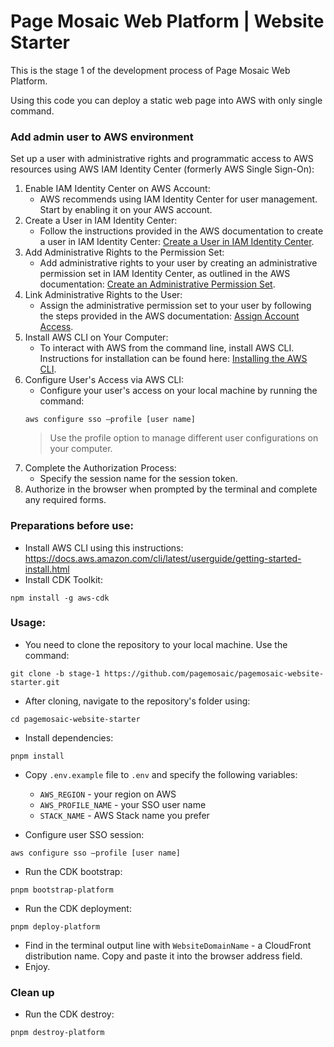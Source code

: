 # Page Mosaic Web Platform | Website Starter

This is the stage 1 of the development process of Page Mosaic Web Platform.

Using this code you can deploy a static web page into AWS with only single command.

### Add admin user to AWS environment

Set up a user with administrative rights and programmatic access to AWS resources using AWS IAM Identity Center (formerly AWS Single Sign-On):

  1. Enable IAM Identity Center on AWS Account:
     * AWS recommends using IAM Identity Center for user management. Start by enabling it on your AWS account.
  1. Create a User in IAM Identity Center:
     * Follow the instructions provided in the AWS documentation to create a user in IAM Identity Center: [Create a User in IAM Identity Center](https://docs.aws.amazon.com/singlesignon/latest/userguide/get-started-use-identity-center-directory-create-user-in-identity-center.html).
  1. Add Administrative Rights to the Permission Set:
     * Add administrative rights to your user by creating an administrative permission set in IAM Identity Center, as outlined in the AWS documentation: [Create an Administrative Permission Set](https://docs.aws.amazon.com/singlesignon/latest/userguide/get-started-create-an-administrative-permission-set.html).
  1. Link Administrative Rights to the User:
     * Assign the administrative permission set to your user by following the steps provided in the AWS documentation: [Assign Account Access](https://docs.aws.amazon.com/singlesignon/latest/userguide/get-started-assign-account-access-admin-user.html).
  1. Install AWS CLI on Your Computer:
     * To interact with AWS from the command line, install AWS CLI. Instructions for installation can be found here: [Installing the AWS CLI](https://docs.aws.amazon.com/cli/latest/userguide/getting-started-install.html).
  1. Configure User's Access via AWS CLI:
     * Configure your user's access on your local machine by running the command:
      ```shell
      aws configure sso —profile [user name]
      ```
      > Use the profile option to manage different user configurations on your computer.
  1. Complete the Authorization Process:
     * Specify the session name for the session token.
  1. Authorize in the browser when prompted by the terminal and complete any required forms.


### Preparations before use:


* Install AWS CLI using this instructions: https://docs.aws.amazon.com/cli/latest/userguide/getting-started-install.html
* Install CDK Toolkit:
```shell
npm install -g aws-cdk
```

### Usage:
* You need to clone the repository to your local machine. Use the command:
```shell
git clone -b stage-1 https://github.com/pagemosaic/pagemosaic-website-starter.git
```

* After cloning, navigate to the repository's folder using:
```shell
cd pagemosaic-website-starter
```

* Install dependencies:
```shell
pnpm install
```

* Copy `.env.example` file to `.env` and specify the following variables:
  * `AWS_REGION` - your region on AWS
  * `AWS_PROFILE_NAME` - your SSO user name
  * `STACK_NAME` - AWS Stack name you prefer

* Configure user SSO session:
```shell
aws configure sso —profile [user name]
```

* Run the CDK bootstrap:
```shell
pnpm bootstrap-platform
```

* Run the CDK deployment:
```shell
pnpm deploy-platform
```

* Find in the terminal output line with `WebsiteDomainName` - a CloudFront distribution name. Copy and paste it into the browser address field.
* Enjoy.


### Clean up

* Run the CDK destroy:
```shell
pnpm destroy-platform
```

